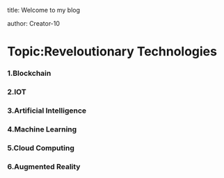 
title: Welcome to my blog

 author: Creator-10
# Topic:Reveloutionary Technologies
  ### 1.Blockchain
  ### 2.IOT
  ### 3.Artificial Intelligence
  ### 4.Machine Learning
  ### 5.Cloud Computing
  ### 6.Augmented Reality
 
 


